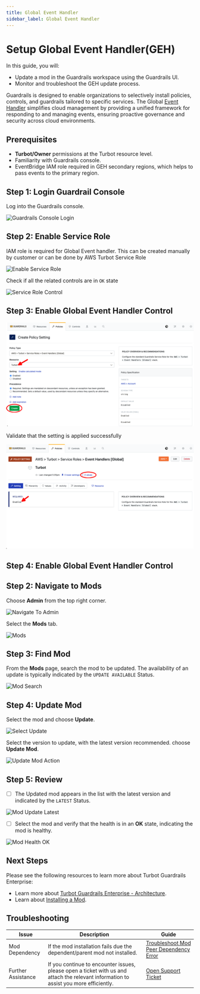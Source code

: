 ```yaml
---
title: Global Event Handler
sidebar_label: Global Event Handler
---
```


# Setup Global Event Handler(GEH)

In this guide, you will:
- Update a mod in the Guardrails workspace using the Guardrails UI.
- Monitor and troubleshoot the GEH update process.

Guardrails is designed to enable organizations to selectively install policies, controls, and guardrails tailored to specific services. The Global [Event Handler](/guardrails/docs/reference/glossary#event-handler) simplifies cloud management by providing a unified framework for responding to and managing events, ensuring proactive governance and security across cloud environments.

## Prerequisites

- **Turbot/Owner** permissions at the Turbot resource level.
- Familiarity with Guardrails console.
- EventBridge IAM role required in GEH secondary regions, which helps to pass events to the primary region.

## Step 1: Login Guardrail Console

Log into the Guardrails console.

![Guardrails Console Login](/images/docs/guardrails/guides/hosting-guardrails/updating-stacks/update-mod/guardrails-console-login.png)

## Step 2: Enable Service Role

IAM role is required for Global Event handler. This can be created manually by customer or can be done by AWS Turbot Service Role

![Enable Service Role](/images/docs/guides/configuring-guardrails/global-event-handler/1-geh-aws-turbot-service-roles.png)

Check if all the related controls are in `OK` state

![Service Role Control](/images/docs/guides/configuring-guardrails/global-event-handler/2-geh-check-control-status.png)

## Step 3: Enable Global Event Handler Control

![Enable GEH](3-gen-aws-turbot-event-handler-global-enabled.png)

Validate that the setting is applied successfully

![Validate Setting](4-validate-post-setting.png)


## Step 4: Enable Global Event Handler Control


## Step 2: Navigate to Mods

Choose **Admin** from the top right corner.

![Navigate To Admin](/images/docs/guardrails/guides/hosting-guardrails/updating-stacks/update-mod/guardrails-navigate-admin-panel.png)

Select the **Mods** tab.

![Mods](/images/docs/guardrails/guides/hosting-guardrails/updating-stacks/update-mod/guardrails-navigate-mods.png)

## Step 3: Find Mod

From the **Mods** page, search the mod to be updated. The availability of an update is typically indicated by the `UPDATE AVAILABLE` Status.

![Mod Search](/images/docs/guardrails/guides/hosting-guardrails/updating-stacks/update-mod/guardrails-mod-search.png)

## Step 4: Update Mod

Select the mod and choose **Update**.

![Select Update](/images/docs/guardrails/guides/hosting-guardrails/updating-stacks/update-mod/guardrails-select-update.png)

Select the version to update, with the latest version recommended. choose **Update Mod**.

![Update Mod Action](/images/docs/guardrails/guides/hosting-guardrails/updating-stacks/update-mod/guardrails-update-mod-action.png)

## Step 5: Review

- [ ] The Updated mod appears in the list with the latest version and indicated by the `LATEST` Status.

![Mod Update Latest](/images/docs/guardrails/guides/hosting-guardrails/updating-stacks/update-mod/guardrails-update-latest.png)

- [ ] Select the mod and verify that the health is in an **OK** state, indicating the mod is healthy.

![Mod Health OK](/images/docs/guardrails/guides/hosting-guardrails/updating-stacks/update-mod/guardrails-mod-health-ok.png)

## Next Steps

Please see the following resources to learn more about Turbot Guardrails Enterprise:

- Learn more about [Turbot Guardrails Enterprise - Architecture](/guardrails/docs/enterprise/architecture).
- Learn about [Installing a Mod](/guardrails/docs/guides/hosting-guardrails/installation/install-mod#install-mod).

## Troubleshooting

| Issue                                      | Description                                                                                                                                                                                                 | Guide                                |
|----------------------------------------------|-------------------------------------------------------------------------------------------------------------------------------------------------------------------------------------------------------------------|-----------------------------------------------------|
| Mod Dependency               | If the mod installation fails due the dependent/parent mod not installed.                                           | [Troubleshoot Mod Peer Dependency Error](/guardrails/docs/guides/hosting-guardrails/troubleshooting/peer-mod-dependency-error#peer-mod-dependency-error)                            |
| Further Assistance                       | If you continue to encounter issues, please open a ticket with us and attach the relevant information to assist you more efficiently.                                                 | [Open Support Ticket](https://support.turbot.com)   |